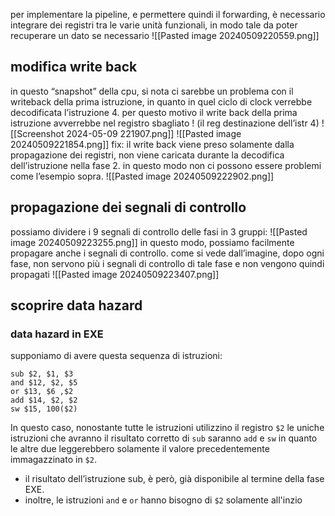 per implementare la pipeline, e permettere quindi il forwarding, è necessario integrare dei registri tra le varie unità funzionali, in modo tale da poter recuperare un dato se necessario
![[Pasted image 20240509220559.png]]

## modifica write back
in questo “snapshot” della cpu, si nota ci sarebbe un problema con il writeback della prima istruzione, in quanto in quel ciclo di clock verrebbe decodificata l’istruzione 4. per questo motivo il write back della prima istruzione avverrebbe nel registro sbagliato ! (il reg destinazione dell’istr 4)
![[Screenshot 2024-05-09 221907.png]]
![[Pasted image 20240509221854.png]]
fix: il write back viene preso solamente dalla propagazione dei registri, non viene caricata durante la decodifica dell’istruzione nella fase 2. in questo modo non ci possono essere problemi come l’esempio sopra.
![[Pasted image 20240509222902.png]]

## propagazione dei segnali di controllo
possiamo dividere i 9 segnali di controllo delle fasi in 3 gruppi:
![[Pasted image 20240509223255.png]]
in questo modo, possiamo facilmente propagare anche i segnali di controllo. come si vede dall’imagine, dopo ogni fase, non servono più i segnali di controllo di tale fase e non vengono quindi propagati
![[Pasted image 20240509223407.png]]

## scoprire data hazard 
### data hazard in EXE
supponiamo di avere questa sequenza di istruzioni:
```arm-asm
sub $2, $1, $3
and $12, $2, $5
or $13, $6 ,$2
add $14, $2, $2
sw $15, 100($2)
```
In questo caso, nonostante tutte le istruzioni utilizzino il registro `$2` le uniche istruzioni che avranno il risultato corretto di `sub` saranno `add` e `sw` in quanto le altre due leggerebbero solamente il valore precedentemente immagazzinato in `$2`.

- il risultato dell’istruzione sub, è però, già disponibile al termine della fase EXE. 
- inoltre, le istruzioni `and` e `or` hanno bisogno di `$2` solamente all'inzio